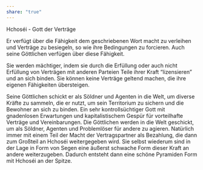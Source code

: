 ```yaml
---
share: "true"
---
```

Hchoséi - Gott der Verträge

Er verfügt über die Fähigkeit dem geschriebenen Wort macht zu verleihen und Verträge zu besiegeln, so wie ihre Bedingungen zu forcieren. Auch seine Göttlichen verfügen über diese Fähigkeit. 

Sie werden mächtiger, indem sie durch die Erfüllung oder auch nicht Erfüllung von Verträgen mit anderen Parteien Teile ihrer Kraft “lizensieren” und an sich binden. Sie können keine Verträge geltend machen, die ihre eigenen Fähigkeiten übersteigen. 

Seine Göttlichen schickt er als Söldner und Agenten in die Welt, um diverse Kräfte zu sammeln, die er nutzt, um sein Territorium zu sichern und die Bewohner an sich zu binden. Ein sehr kontrollsüchtiger Gott mit gnadenlosen Erwartungen und kapitalistischem Gespür für vorteilhafte Verträge und Vereinbarungen. 
Die Göttlichen werden in die Welt geschickt, um als Söldner, Agenten und Problemlöser für andere zu agieren. Natürlich immer mit einem Teil der Macht der Vertragspartner als Bezahlung, die dann zum Großteil an Hchoséi weitergegeben wird. Sie selbst wiederum sind in der Lage in Form von Segen eine äußerst schwache Form dieser Kraft an andere weiterzugeben. Dadurch entsteht dann eine schöne Pyramiden Form mit Hchoséi an der Spitze.
